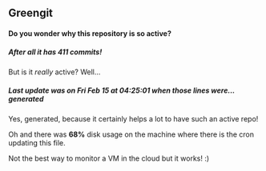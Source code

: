 ## Greengit

#### Do you wonder why this repository is so active?

##### After all it has 411 commits!

But is it *really* active? Well...

##### Last update was on Fri Feb 15 at 04:25:01 when those lines were... generated

Yes, generated, because it certainly helps a lot to have such an active repo!

Oh and there was **68%** disk usage on the machine
where there is the cron updating this file.

Not the best way to monitor a VM in the cloud but it works! :)
